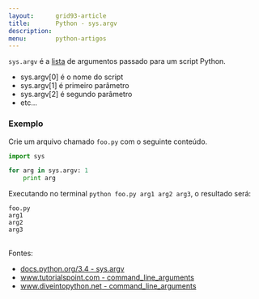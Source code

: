 ```yaml
---
layout:      grid93-article
title:       Python - sys.argv
description: 
menu:        python-artigos
---
```


`sys.argv` é a [lista](/python/listas/) de argumentos passado para um script Python.

- sys.argv[0] é o nome do script
- sys.argv[1] é primeiro parâmetro
- sys.argv[2] é segundo parâmetro
- etc...


### Exemplo

Crie um arquivo chamado `foo.py` com o seguinte conteúdo.

```python
import sys

for arg in sys.argv: 1
    print arg

```

Executando no terminal `python foo.py arg1 arg2 arg3`, o resultado será:

    foo.py
    arg1
    arg2
    arg3


<br>
Fontes:

- [docs.python.org/3.4 - sys.argv](https://docs.python.org/3.4/library/sys.html#sys.argv "link-externo")
- [www.tutorialspoint.com - command_line_arguments](http://www.tutorialspoint.com/python/python_command_line_arguments.htm "link-externo")
- [www.diveintopython.net - command_line_arguments](http://www.diveintopython.net/scripts_and_streams/command_line_arguments.html "link-externo")